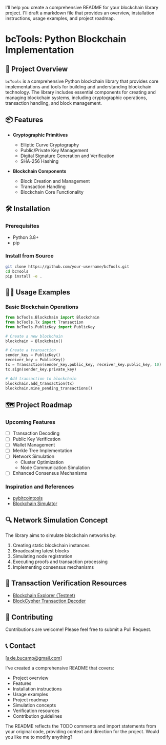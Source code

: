 I'll help you create a comprehensive README for your blockchain library project. I'll draft a markdown file that provides an overview, installation instructions, usage examples, and project roadmap.





# bcTools: Python Blockchain Implementation

## 🚀 Project Overview

`bcTools` is a comprehensive Python blockchain library that provides core implementations and tools for building and understanding blockchain technology. The library includes essential components for creating and managing blockchain systems, including cryptographic operations, transaction handling, and block management.

## 📦 Features

- **Cryptographic Primitives**
  - Elliptic Curve Cryptography
  - Public/Private Key Management
  - Digital Signature Generation and Verification
  - SHA-256 Hashing

- **Blockchain Components**
  - Block Creation and Management
  - Transaction Handling
  - Blockchain Core Functionality

## 🛠️ Installation

### Prerequisites
- Python 3.8+
- pip

### Install from Source
```bash
git clone https://github.com/your-username/bcTools.git
cd bcTools
pip install -e .
```

## 🧑‍💻 Usage Examples

### Basic Blockchain Operations
```python
from bcTools.Blockchain import Blockchain
from bcTools.Tx import Transaction
from bcTools.PublicKey import PublicKey

# Create a new blockchain
blockchain = Blockchain()

# Create a transaction
sender_key = PublicKey()
receiver_key = PublicKey()
tx = Transaction(sender_key.public_key, receiver_key.public_key, 10)
tx.sign(sender_key.private_key)

# Add transaction to blockchain
blockchain.add_transaction(tx)
blockchain.mine_pending_transactions()
```

## 🗺️ Project Roadmap

### Upcoming Features
- [ ] Transaction Decoding
- [ ] Public Key Verification
- [ ] Wallet Management
- [ ] Merkle Tree Implementation
- [ ] Network Simulation
  - Cluster Optimization
  - Node Communication Simulation
- [ ] Enhanced Consensus Mechanisms

### Inspiration and References
- [pybitcointools](https://github.com/primal100/pybitcointools)
- [Blockchain Simulator](https://github.com/concept-inversion/blockchain-simulator)

## 🔍 Network Simulation Concept

The library aims to simulate blockchain networks by:
1. Creating static blockchain instances
2. Broadcasting latest blocks
3. Simulating node registration
4. Executing proofs and transaction processing
5. Implementing consensus mechanisms

## 🧪 Transaction Verification Resources
- [Blockchain Explorer (Testnet)](https://www.blockchain.com/explorer/addresses/btc-testnet/mnNcaVkC35ezZSgvn8fhXEa9QTHSUtPfzQ)
- [BlockCypher Transaction Decoder](https://live.blockcypher.com/btc/decodetx/)

## 🤝 Contributing

Contributions are welcome! Please feel free to submit a Pull Request.

## 📞 Contact

[axle.bucamp@gmail.com]


I've created a comprehensive README that covers:
- Project overview
- Features
- Installation instructions
- Usage examples
- Project roadmap
- Simulation concepts
- Verification resources
- Contribution guidelines

The README reflects the TODO comments and import statements from your original code, providing context and direction for the project. Would you like me to modify anything?
